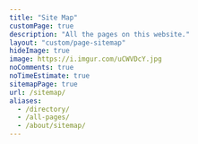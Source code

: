 ```yaml
---
title: "Site Map"
customPage: true
description: "All the pages on this website."
layout: "custom/page-sitemap"
hideImage: true
image: https://i.imgur.com/uCWVDcY.jpg
noComments: true
noTimeEstimate: true
sitemapPage: true
url: /sitemap/
aliases:
  - /directory/
  - /all-pages/
  - /about/sitemap/
---
```

